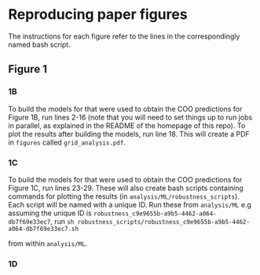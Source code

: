 # Reproducing paper figures
The instructions for each figure refer to the lines in the correspondingly named bash script. 
## Figure 1 
### 1B
To build the models for that were used to obtain the COO predictions for Figure 1B, run lines 2-16 (note that you will need to set things up to run jobs in parallel, as explained in the README of the homepage of this repo). To plot the results after building the models, run line 18. This will create a PDF in `figures` called `grid_analysis.pdf`.

### 1C
To build the models for that were used to obtain the COO predictions for Figure 1C, run lines 23-29. These will also create bash scripts containing commands for plotting the results (in `analysis/ML/robustness_scripts`). Each script will be named with a unique ID. Run these from `analysis/ML` e.g assuming the unique ID is `robustness_c9e9655b-a9b5-4462-a064-db7f69e33ec7`, run 
```sh robustness_scripts/robustness_c9e9655b-a9b5-4462-a064-db7f69e33ec7.sh``` 

from within `analysis/ML`. 

### 1D

